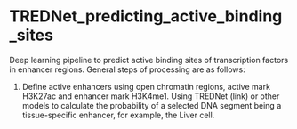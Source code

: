 # TREDNet_predicting_active_binding_sites
Deep learning pipeline to predict active binding sites of transcription factors in enhancer regions.
General steps of processing are as follows:
1. Define active enhancers using open chromatin regions, active mark H3K27ac and enhancer mark H3K4me1. Using TREDNet (link) or other models to calculate the probability of a selected DNA segment being a tissue-specific enhancer, for example, the Liver cell.
